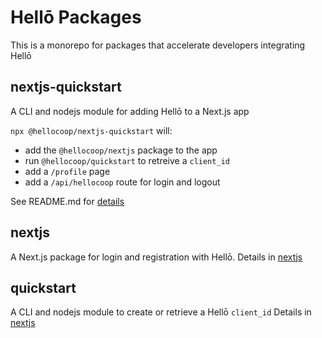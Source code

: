 # Hellō Packages

This is a monorepo for packages that accelerate developers integrating Hellō

## nextjs-quickstart

A CLI and nodejs module for adding Hellō to a Next.js app

`npx @hellocoop/nextjs-quickstart` will:
- add the `@hellocoop/nextjs` package to the app
- run `@hellocoop/quickstart` to retreive a `client_id`
- add a `/profile` page
- add a `/api/hellocoop` route for login and logout

See README.md for [details](./nextjs-quickstart/)

## nextjs

A Next.js package for login and registration with Hellō. Details in [nextjs](./nextjs/)

## quickstart

A CLI and nodejs module to create or retrieve a Hellō `client_id` Details in [nextjs](./nextjs/)


